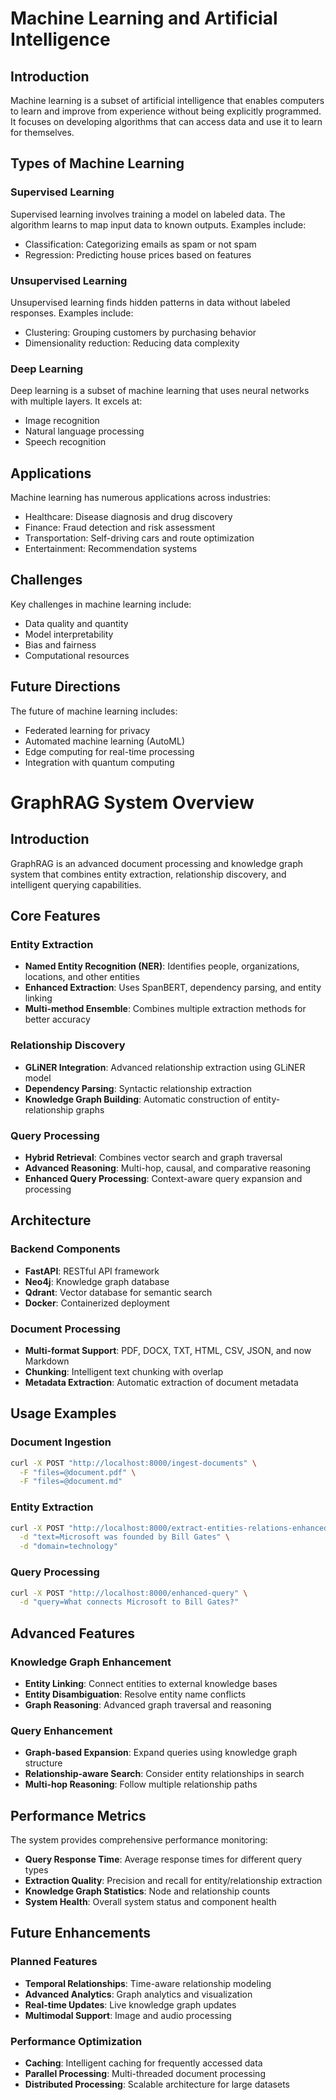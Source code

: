 # Machine Learning and Artificial Intelligence

## Introduction

Machine learning is a subset of artificial intelligence that enables computers to learn and improve from experience without being explicitly programmed. It focuses on developing algorithms that can access data and use it to learn for themselves.

## Types of Machine Learning

### Supervised Learning
Supervised learning involves training a model on labeled data. The algorithm learns to map input data to known outputs. Examples include:
- Classification: Categorizing emails as spam or not spam
- Regression: Predicting house prices based on features

### Unsupervised Learning
Unsupervised learning finds hidden patterns in data without labeled responses. Examples include:
- Clustering: Grouping customers by purchasing behavior
- Dimensionality reduction: Reducing data complexity

### Deep Learning
Deep learning is a subset of machine learning that uses neural networks with multiple layers. It excels at:
- Image recognition
- Natural language processing
- Speech recognition

## Applications

Machine learning has numerous applications across industries:
- Healthcare: Disease diagnosis and drug discovery
- Finance: Fraud detection and risk assessment
- Transportation: Self-driving cars and route optimization
- Entertainment: Recommendation systems

## Challenges

Key challenges in machine learning include:
- Data quality and quantity
- Model interpretability
- Bias and fairness
- Computational resources

## Future Directions

The future of machine learning includes:
- Federated learning for privacy
- Automated machine learning (AutoML)
- Edge computing for real-time processing
- Integration with quantum computing 

# GraphRAG System Overview

## Introduction

GraphRAG is an advanced document processing and knowledge graph system that combines entity extraction, relationship discovery, and intelligent querying capabilities.

## Core Features

### Entity Extraction
- **Named Entity Recognition (NER)**: Identifies people, organizations, locations, and other entities
- **Enhanced Extraction**: Uses SpanBERT, dependency parsing, and entity linking
- **Multi-method Ensemble**: Combines multiple extraction methods for better accuracy

### Relationship Discovery
- **GLiNER Integration**: Advanced relationship extraction using GLiNER model
- **Dependency Parsing**: Syntactic relationship extraction
- **Knowledge Graph Building**: Automatic construction of entity-relationship graphs

### Query Processing
- **Hybrid Retrieval**: Combines vector search and graph traversal
- **Advanced Reasoning**: Multi-hop, causal, and comparative reasoning
- **Enhanced Query Processing**: Context-aware query expansion and processing

## Architecture

### Backend Components
- **FastAPI**: RESTful API framework
- **Neo4j**: Knowledge graph database
- **Qdrant**: Vector database for semantic search
- **Docker**: Containerized deployment

### Document Processing
- **Multi-format Support**: PDF, DOCX, TXT, HTML, CSV, JSON, and now Markdown
- **Chunking**: Intelligent text chunking with overlap
- **Metadata Extraction**: Automatic extraction of document metadata

## Usage Examples

### Document Ingestion
```bash
curl -X POST "http://localhost:8000/ingest-documents" \
  -F "files=@document.pdf" \
  -F "files=@document.md"
```

### Entity Extraction
```bash
curl -X POST "http://localhost:8000/extract-entities-relations-enhanced" \
  -d "text=Microsoft was founded by Bill Gates" \
  -d "domain=technology"
```

### Query Processing
```bash
curl -X POST "http://localhost:8000/enhanced-query" \
  -d "query=What connects Microsoft to Bill Gates?"
```

## Advanced Features

### Knowledge Graph Enhancement
- **Entity Linking**: Connect entities to external knowledge bases
- **Entity Disambiguation**: Resolve entity name conflicts
- **Graph Reasoning**: Advanced graph traversal and reasoning

### Query Enhancement
- **Graph-based Expansion**: Expand queries using knowledge graph structure
- **Relationship-aware Search**: Consider entity relationships in search
- **Multi-hop Reasoning**: Follow multiple relationship paths

## Performance Metrics

The system provides comprehensive performance monitoring:
- **Query Response Time**: Average response times for different query types
- **Extraction Quality**: Precision and recall for entity/relationship extraction
- **Knowledge Graph Statistics**: Node and relationship counts
- **System Health**: Overall system status and component health

## Future Enhancements

### Planned Features
- **Temporal Relationships**: Time-aware relationship modeling
- **Advanced Analytics**: Graph analytics and visualization
- **Real-time Updates**: Live knowledge graph updates
- **Multimodal Support**: Image and audio processing

### Performance Optimization
- **Caching**: Intelligent caching for frequently accessed data
- **Parallel Processing**: Multi-threaded document processing
- **Distributed Processing**: Scalable architecture for large datasets 